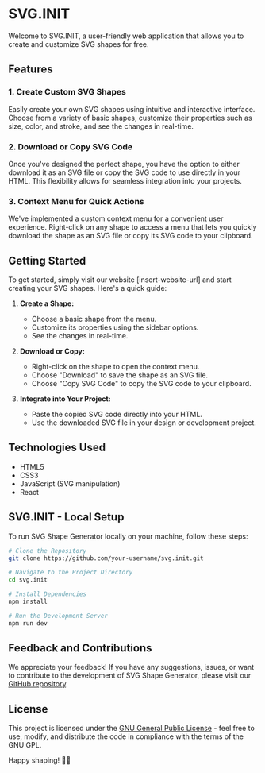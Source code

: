 <!-- <style>
@font-face {
font-family: "nothing";
src: url("src/assets/fonts/8bit.ttf");
}

h1, h2, h3, h4, h5 { 
    font-family: nothing;
    font-size: 1rem;
    }
</style> -->

# SVG.INIT

Welcome to SVG.INIT, a user-friendly web application that allows you to create and customize SVG shapes for free.

## Features

### 1. Create Custom SVG Shapes

Easily create your own SVG shapes using intuitive and interactive interface. Choose from a variety of basic shapes, customize their properties such as size, color, and stroke, and see the changes in real-time.

### 2. Download or Copy SVG Code

Once you've designed the perfect shape, you have the option to either download it as an SVG file or copy the SVG code to use directly in your HTML. This flexibility allows for seamless integration into your projects.

### 3. Context Menu for Quick Actions

We've implemented a custom context menu for a convenient user experience. Right-click on any shape to access a menu that lets you quickly download the shape as an SVG file or copy its SVG code to your clipboard.

## Getting Started

To get started, simply visit our website [insert-website-url] and start creating your SVG shapes. Here's a quick guide:

1. **Create a Shape:**
   - Choose a basic shape from the menu.
   - Customize its properties using the sidebar options.
   - See the changes in real-time.

2. **Download or Copy:**
   - Right-click on the shape to open the context menu.
   - Choose "Download" to save the shape as an SVG file.
   - Choose "Copy SVG Code" to copy the SVG code to your clipboard.

3. **Integrate into Your Project:**
   - Paste the copied SVG code directly into your HTML.
   - Use the downloaded SVG file in your design or development project.

## Technologies Used

- HTML5
- CSS3
- JavaScript (SVG manipulation)
- React

## SVG.INIT - Local Setup

To run SVG Shape Generator locally on your machine, follow these steps:

```bash
# Clone the Repository
git clone https://github.com/your-username/svg.init.git

# Navigate to the Project Directory
cd svg.init

# Install Dependencies
npm install

# Run the Development Server
npm run dev
```

## Feedback and Contributions

We appreciate your feedback! If you have any suggestions, issues, or want to contribute to the development of SVG Shape Generator, please visit our [GitHub repository](https://github.com/101yogeshsharma/svg.init).

## License

This project is licensed under the [GNU General Public License](LICENSE) - feel free to use, modify, and distribute the code in compliance with the terms of the GNU GPL.

Happy shaping! 🎨✨
